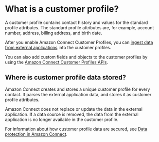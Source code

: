 # What is a customer profile?<a name="customer-profiles-what-data"></a>

A customer profile contains contact history and values for the standard profile attributes\. The standard profile attributes are, for example, account number, address, billing address, and birth date\.

After you enable Amazon Connect Customer Profiles, you can [ingest data from external applications](integrate-external-apps-customer-profiles.md) into the customer profiles\. 

You can also add custom fields and objects to the customer profiles by using the [Amazon Connect Customer Profiles APIs](https://docs.aws.amazon.com/customerprofiles/latest/APIReference/Welcome.html)\.

## Where is customer profile data stored?<a name="customer-profiles-data-storage"></a>

Amazon Connect creates and stores a unique customer profile for every contact\. It parses the external application data, and stores it as customer profile attributes\. 

Amazon Connect does not replace or update the data in the external application\. If a data source is removed, the data from the external application is no longer available in the customer profile\. 

For information about how customer profile data are secured, see [Data protection in Amazon Connect](data-protection.md)\.